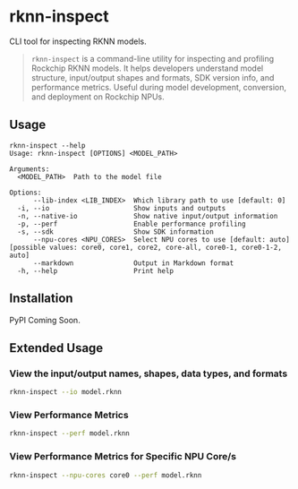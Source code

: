 # rknn-inspect

CLI tool for inspecting RKNN models.

> `rknn-inspect` is a command-line utility for inspecting and profiling Rockchip RKNN models. It helps developers understand model structure, input/output shapes and formats, SDK version info, and performance metrics. Useful during model development, conversion, and deployment on Rockchip NPUs.

## Usage

```shell
rknn-inspect --help
Usage: rknn-inspect [OPTIONS] <MODEL_PATH>

Arguments:
  <MODEL_PATH>  Path to the model file

Options:
      --lib-index <LIB_INDEX>  Which library path to use [default: 0]
  -i, --io                     Show inputs and outputs
  -n, --native-io              Show native input/output information
  -p, --perf                   Enable performance profiling
  -s, --sdk                    Show SDK information
      --npu-cores <NPU_CORES>  Select NPU cores to use [default: auto] [possible values: core0, core1, core2, core-all, core0-1, core0-1-2, auto]
      --markdown               Output in Markdown format
  -h, --help                   Print help
```

## Installation
PyPI Coming Soon.

## Extended Usage

### View the input/output names, shapes, data types, and formats
```sh
rknn-inspect --io model.rknn
```

### View Performance Metrics
```sh
rknn-inspect --perf model.rknn
```

### View Performance Metrics for Specific NPU Core/s
```sh
rknn-inspect --npu-cores core0 --perf model.rknn
```

